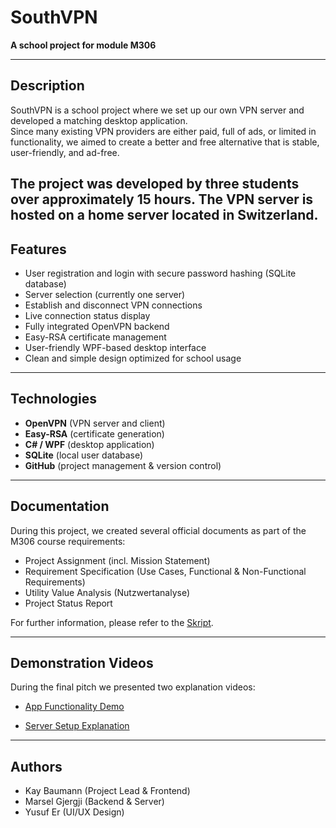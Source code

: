 # SouthVPN

**A school project for module M306**

---

## Description

SouthVPN is a school project where we set up our own VPN server and developed a matching desktop application.  
Since many existing VPN providers are either paid, full of ads, or limited in functionality, we aimed to create a better and free alternative that is stable, user-friendly, and ad-free.

The project was developed by three students over approximately 15 hours. The VPN server is hosted on a home server located in Switzerland.
---

## Features

- User registration and login with secure password hashing (SQLite database)
- Server selection (currently one server)
- Establish and disconnect VPN connections
- Live connection status display
- Fully integrated OpenVPN backend
- Easy-RSA certificate management
- User-friendly WPF-based desktop interface
- Clean and simple design optimized for school usage

---

## Technologies

- **OpenVPN** (VPN server and client)
- **Easy-RSA** (certificate generation)
- **C# / WPF** (desktop application)
- **SQLite** (local user database)
- **GitHub** (project management & version control)

---

## Documentation

During this project, we created several official documents as part of the M306 course requirements:

- Project Assignment (incl. Mission Statement)
- Requirement Specification (Use Cases, Functional & Non-Functional Requirements)
- Utility Value Analysis (Nutzwertanalyse)
- Project Status Report

For further information, please refer to the [Skript](Documents/BMSD23a-demoskript-SouthVPN.pdf).

---

## Demonstration Videos

During the final pitch we presented two explanation videos:

- [App Functionality Demo](https://youtu.be/BT-egczU2Og)

- [Server Setup Explanation](INSERT_SERVER_SETUP_LINK_HERE)

---

## Authors

- Kay Baumann (Project Lead & Frontend)
- Marsel Gjergji (Backend & Server)
- Yusuf Er (UI/UX Design)
